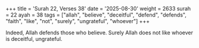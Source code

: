 +++
title = 'Surah 22, Verses 38'
date = '2025-08-30'
weight = 2633
surah = 22
ayah = 38
tags = ["allah", "believe", "deceitful", "defend", "defends", "faith", "like", "not", "surely", "ungrateful", "whoever"]
+++

Indeed, Allah defends those who believe. Surely Allah does not like whoever is deceitful, ungrateful.